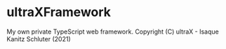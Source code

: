 # ultraXFramework
My own private TypeScript web framework.
Copyright (C) ultraX - Isaque Kanitz Schluter (2021)
